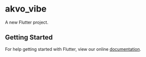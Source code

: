# akvo_vibe

A new Flutter project.

## Getting Started

For help getting started with Flutter, view our online
[documentation](https://flutter.io/).
